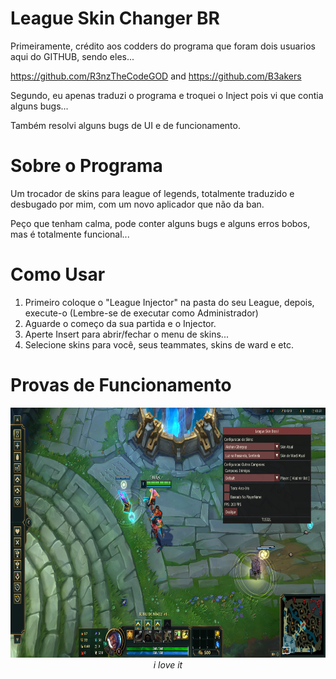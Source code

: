 # League Skin Changer BR


Primeiramente, crédito aos codders do programa que foram dois usuarios aqui do GITHUB, sendo eles... 


https://github.com/R3nzTheCodeGOD and https://github.com/B3akers


Segundo, eu apenas traduzi o programa e troquei o Inject pois vi que contia alguns bugs... 

Também resolvi alguns bugs de UI e de funcionamento.


# Sobre o Programa
Um trocador de skins para league of legends, totalmente traduzido e desbugado por mim, com um novo aplicador que não da ban.


Peço que tenham calma, pode conter alguns bugs e alguns erros bobos, mas é totalmente funcional...


# Como Usar
1. Primeiro coloque o "League Injector" na pasta do seu League, depois, execute-o (Lembre-se de executar como Administrador)
2. Aguarde o começo da sua partida e o Injector.
3. Aperte Insert para abrir/fechar o menu de skins...
4. Selecione skins para você, seus teammates, skins de ward e etc.


# Provas de Funcionamento


<p align="center">
  <img height=400 src="/img/main.png" >
  <br>
  <i>i love it </i>
</p>




